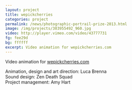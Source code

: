 ```yaml
---
layout: project
title: wepickcherries
categories: project
permalink: /news/photographic-portrail-prize-2013.html
image: /img/projects/303955492_960.jpg
video: http://player.vimeo.com/video/43777731
fg: fee29d
bg: ffffff
excerpt: Video animation for wepickcherries.com
---
```


Video animation for [wepickcherries.com](wepickcherries.com)

Animation, design and art direction: Luca Brenna <br>
Sound design: Zen Death Squad <br>
Project management: Amy Hart
